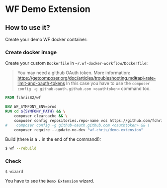 WF Demo Extension
=================

## How to use it?

Create your demo WF docker container:

### Create docker image

Create your custom `Dockerfile` in `~/.wf-docker-workflow/Dockerfile`:

> You may need a github OAuth token. More information: https://getcomposer.org/doc/articles/troubleshooting.md#api-rate-limit-and-oauth-tokens
> In this case you have to use the `composer config -g github-oauth.github.com <oauthtoken>` command too.

```Dockerfile
FROM fchris82/wf

ENV WF_SYMFONY_ENV=prod
RUN cd ${SYMFONY_PATH} && \
    composer clearcache && \
    composer config repositories.repo-name vcs https://github.com/fchris82/WfDemoExtension.git && \
#    composer config -g github-oauth.github.com <oauthtoken> && \
    composer require --update-no-dev "wf-chris/demo-extension"
```

Build (there is a `.` in the end of the command!):

```bash
$ wf --rebuild
```

### Check

```bash
$ wizard
```

You have to see the `Demo Extension` wizard.
